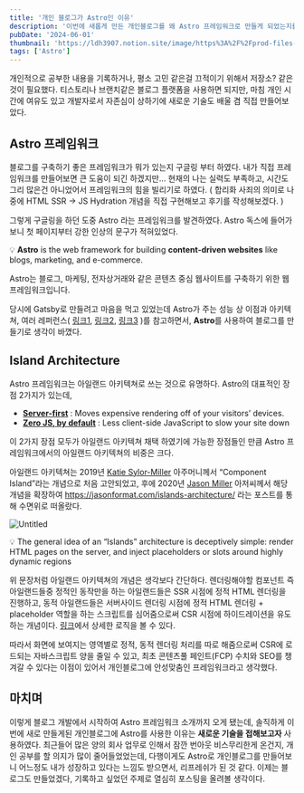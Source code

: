 ```yaml
---
title: '개인 블로그가 Astro인 이유'
description: '이번에 새롭게 만든 개인블로그를 왜 Astro 프레임워크로 만들게 되었는지를 소개합니다.'
pubDate: '2024-06-01'
thumbnail: 'https://ldh3907.notion.site/image/https%3A%2F%2Fprod-files-secure.s3.us-west-2.amazonaws.com%2F939ae0c1-dc3a-4837-86c6-03a773a3f735%2Fdbef5833-3aef-4807-b3f8-bd8c07bd67af%2FUntitled.png?table=block&id=d0043f5c-b7e5-4fe2-a821-1f7480a64d45&spaceId=939ae0c1-dc3a-4837-86c6-03a773a3f735&width=1470&userId=&cache=v2'
tags: ['Astro']
---
```


개인적으로 공부한 내용을 기록하거나, 평소 고민 같은걸 끄적이기 위해서 저장소? 같은 것이 필요했다. 티스토리나 브랜치같은 블로그 플랫폼을 사용하면 되지만, 마침 개인 시간에 여유도 있고 개발자로서 자존심이 상하기에 새로운 기술도 배울 겸 직접 만들어보았다.

## Astro 프레임워크

블로그를 구축하기 좋은 프레임워크가 뭐가 있는지 구글링 부터 하였다. 내가 직접 프레임워크를 만들어보면 큰 도움이 되긴 하겠지만… 현재의 나는 실력도 부족하고, 시간도 그리 많은건 아니었어서 프레임워크의 힘을 빌리기로 하였다. ( 합리화 사죄의 의미로 나중에 HTML SSR → JS Hydration 개념을 직접 구현해보고 후기를 작성해보겠다. )

그렇게 구글링을 하던 도중 Astro 라는 프레임워크를 발견하였다. Astro 독스에 들어가보니 첫 페이지부터 강한 인상의 문구가 적혀있었다.

<aside>
💡 <strong>Astro</strong> is the web framework for building <strong>content-driven websites</strong> like blogs, marketing, and e-commerce.

Astro는 블로그, 마케팅, 전자상거래와 같은 콘텐츠 중심 웹사이트를 구축하기 위한 웹 프레임워크입니다.

</aside>

당시에 Gatsby로 만들려고 마음을 먹고 있었는데 Astro가 주는 성능 상 이점과 아키텍쳐, 여러 레퍼런스( [링크1](https://twitter.com/sebastienlorber/status/1694392101281190224), [링크2](https://remotesynthesis.com/blog/lifting-off-with-astro/), [링크3](https://sapegin.me/blog/gatsby-to-astro/) )를 참고하면서, **Astro**를 사용하여 블로그를 만들기로 생각이 바꼈다.

## Island Architecture

Astro 프레임워크는 아일랜드 아키텍쳐로 쓰는 것으로 유명하다. Astro의 대표적인 장점 2가지가 있는데,

- [**Server-first**](https://docs.astro.build/en/basics/rendering-modes/) : Moves expensive rendering off of your visitors’ devices.
- [**Zero JS, by default**](https://docs.astro.build/en/basics/astro-components/) : Less client-side JavaScript to slow your site down

이 2가지 장점 모두가 아일랜드 아키텍쳐 채택 하였기에 가능한 장점들인 만큼 Astro 프레임워크에서의 아일랜드 아키텍쳐의 비중은 크다.

아일랜드 아키텍쳐는 2019년 [Katie Sylor-Miller](https://twitter.com/ksylor) 아주머니께서 “Component Island”라는 개념으로 처음 고안되었고, 후에 2020년 [Jason Miller](https://x.com/_developit) 아저씨께서 해당 개념을 확장하여 https://jasonformat.com/islands-architecture/ 라는 포스트를 통해 수면위로 떠올랐다.

![Untitled](https://ldh3907.notion.site/image/https%3A%2F%2Fprod-files-secure.s3.us-west-2.amazonaws.com%2F939ae0c1-dc3a-4837-86c6-03a773a3f735%2Fecff870c-18e6-4225-bd82-3caa69687242%2FUntitled.png?table=block&id=c2bc6a25-3c08-45d3-bc79-d009a9cfd70a&spaceId=939ae0c1-dc3a-4837-86c6-03a773a3f735&width=2000&userId=&cache=v2)

<aside>
💡 The general idea of an “Islands” architecture is deceptively simple: render HTML pages on the server, and inject placeholders or slots around highly dynamic regions
</aside>

위 문장처럼 아일랜드 아키텍쳐의 개념은 생각보다 간단하다. 렌더링해야할 컴포넌트 즉 아일랜드들중 정적인 동작만을 하는 아일랜드들은 SSR 시점에 정적 HTML 렌더링을 진행하고, 동적 아일랜드들은 서버사이드 렌더링 시점에 정적 HTML 렌더링 + placeholder 역할을 하는 스크립트를 심어줌으로써 CSR 시점에 하이드레이션을 유도하는 개념이다. [링크](https://github.dev/withastro/astro/blob/main/packages/astro/src/runtime/server/astro-island.ts#L53)에서 상세한 로직을 볼 수 있다.

따라서 화면에 보여지는 영역별로 정적, 동적 렌더링 처리를 따로 해줌으로써 CSR에 로드되는 자바스크립트 양을 줄일 수 있고, 최초 콘텐츠풀 페인트(FCP) 수치와 SEO를 챙겨갈 수 있다는 이점이 있어서 개인블로그에 안성맞춤인 프레임워크라고 생각했다.

## 마치며

이렇게 블로그 개발에서 시작하여 Astro 프레임워크 소개까지 오게 됐는데, 솔직하게 이번에 새로 만들게된 개인블로그에 Astro를 사용한 이유는 **새로운 기술을 접해보고자** 사용하였다. 최근들어 많은 양의 회사 업무로 인해서 잠깐 번아웃 비스무리한게 온건지, 개인 공부를 할 의지가 많이 줄어들었었는데, 다행이게도 Astro로 개인블로그를 만들어보니 어느정도 내가 성장하고 있다는 느낌도 받으면서, 리프레쉬가 된 것 같다. 이제는 블로그도 만들었겠다, 기록하고 싶었던 주제로 열심히 포스팅을 올려볼 생각이다.
